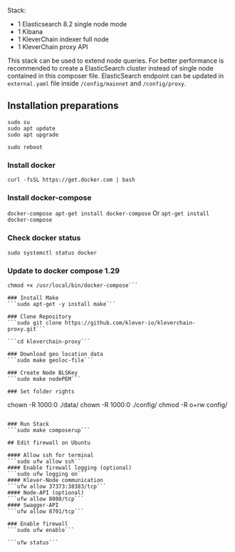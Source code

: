 
Stack:
 - 1 Elasticsearch 8.2 single node mode
 - 1 Kibana
 - 1 KleverChain indexer full node
 - 1 KleverChain proxy API

This stack can be used to extend node queries. For better performance is recommended to create a ElasticSearch cluster instead of single node contained in this composer file. ElasticSearch endpoint can be updated in `external.yaml` file inside `/config/mainnet` and `/config/proxy`.

## Installation preparations
```
sudo su
sudo apt update
sudo apt upgrade
```
```
sudo reboot
```

### Install docker
```curl -fsSL https://get.docker.com | bash```

### Install docker-compose
```docker-compose apt-get install docker-compose```
Or
```apt-get install docker-compose```

### Check docker status
```sudo systemctl status docker```

### Update to docker compose 1.29
```curl -L "https://github.com/docker/compose/releases/download/1.29.2/docker-compose-$(uname -s)-$(uname -m)" -o /usr/local/bin/docker-compose
chmod +x /usr/local/bin/docker-compose```

### Install Make
```sudo apt-get -y install make```

### Clone Repository
```sudo git clone https://github.com/klever-io/kleverchain-proxy.git```

```cd kleverchain-proxy```

### Download geo location data
```sudo make geoloc-file```

### Create Node BLSKey
```sudo make nodePEM```

### Set folder rights
```
chown -R 1000:0 ./data/
chown -R 1000:0 ./config/
chmod -R o+rw config/
```

### Run Stack
```sudo make composerup```

## Edit firewall on Ubuntu

#### Allow ssh for terminal
```sudo ufw allow ssh```
#### Enable firewall logging (optional)
```sudo ufw logging on```
#### Klever-Node communication
```ufw allow 37373:38383/tcp```
#### Node-API (optional)
```ufw allow 8080/tcp```
#### Swagger-API
```ufw allow 8701/tcp```

### Enable firewall
```sudo ufw enable```

```ufw status```
